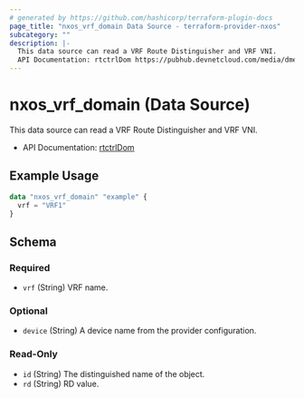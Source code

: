 ```yaml
---
# generated by https://github.com/hashicorp/terraform-plugin-docs
page_title: "nxos_vrf_domain Data Source - terraform-provider-nxos"
subcategory: ""
description: |-
  This data source can read a VRF Route Distinguisher and VRF VNI.
  API Documentation: rtctrlDom https://pubhub.devnetcloud.com/media/dme-docs-10-2-2/docs/Routing%20and%20Forwarding/rtctrl:Dom/
---
```


# nxos_vrf_domain (Data Source)

This data source can read a VRF Route Distinguisher and VRF VNI.

- API Documentation: [rtctrlDom](https://pubhub.devnetcloud.com/media/dme-docs-10-2-2/docs/Routing%20and%20Forwarding/rtctrl:Dom/)

## Example Usage

```terraform
data "nxos_vrf_domain" "example" {
  vrf = "VRF1"
}
```

<!-- schema generated by tfplugindocs -->
## Schema

### Required

- `vrf` (String) VRF name.

### Optional

- `device` (String) A device name from the provider configuration.

### Read-Only

- `id` (String) The distinguished name of the object.
- `rd` (String) RD value.


